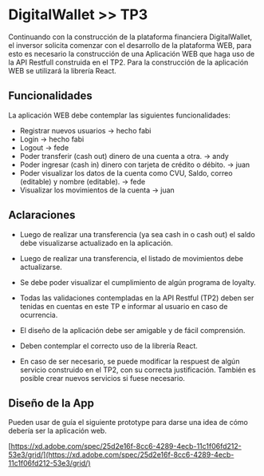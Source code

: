 # DigitalWallet >> TP3

Continuando con la construcción de la plataforma financiera DigitalWallet, el inversor solicita comenzar con el desarrollo de la plataforma WEB, para esto es necesario la construcción de una Aplicación WEB que haga uso de la API Restfull construida en el TP2. Para la construcción de la aplicación WEB se utilizará la librería React.

## Funcionalidades

La aplicación WEB debe contemplar las siguientes funcionalidades:

* Registrar nuevos usuarios -> hecho fabi
* Login -> hecho fabi
* Logout -> fede
* Poder transferir (cash out) dinero de una cuenta a otra. -> andy
* Poder ingresar (cash in) dinero con tarjeta de crédito o débito. -> juan
* Poder visualizar los datos de la cuenta como CVU, Saldo, correo (editable) y nombre (editable). -> fede
* Visualizar los movimientos de la cuenta -> juan

## Aclaraciones


* Luego de realizar una transferencia (ya sea cash in o cash out) el saldo debe visualizarse actualizado en la aplicación.
* Luego de realizar una transferencia, el listado de movimientos debe actualizarse.
* Se debe poder visualizar el cumplimiento de algún programa de loyalty.
  
* Todas las validaciones contempladas en la API Restful (TP2) deben ser tenidas en cuentas en este TP e informar al usuario en caso de ocurrencia.
* El diseño de la aplicación debe ser amigable y de fácil comprensión.
* Deben contemplar el correcto uso de la librería React.
* En caso de ser necesario, se puede modificar la respuest de algún servicio
construido en el TP2, con su correcta justificación. También es posible crear nuevos servicios si fuese necesario.

## Diseño de la App

Pueden usar de guía el siguiente prototype para darse una idea de cómo debería ser la aplicación web.

[https://xd.adobe.com/spec/25d2e16f-8cc6-4289-4ecb-11c1f06fd212-53e3/grid/](https://xd.adobe.com/spec/25d2e16f-8cc6-4289-4ecb-11c1f06fd212-53e3/grid/)